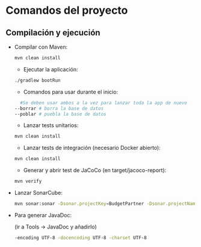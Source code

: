 # Comandos del proyecto

## Compilación y ejecución
- Compilar con Maven:
  ```bash
  mvn clean install
  ```
    - Ejecutar la aplicación:
  ```bash
  ./gradlew bootRun
    ```
    - Comandos para usar durante el inicio:
  ```bash
    #Se deben usar ambos a la vez para lanzar toda la app de nuevo
  --borrar # borra la base de datos
  --poblar # puebla la base de datos

    ```
    - Lanzar tests unitarios:
  ```bash
  mvn clean install
    ```
    - Lanzar tests de integración (necesario Docker abierto):
  ```bash
  mvn clean install
    ```
    - Generar y abrir test de JaCoCo (en target/jacoco-report):
  ```bash
  mvn verify
    ```
- Lanzar SonarCube:
  ```bash
  mvn sonar:sonar -Dsonar.projectKey=BudgetPartner -Dsonar.projectName=BudgetPartner -Dsonar.host.url=http://localhost:9000 -Dsonar.login=sqp_a9b80443fc8786b4a1f034bca3bf530e41c38240 -Dsonar.coverage.jacoco.xmlReportPaths=target/jacoco-report/jacoco.xml -Dsonar.coverage.exclusions=**/com/budgetpartner/APP/dto/**,**/com/budgetpartner/APP/entity/** 
    ```
- Para generar JavaDoc:

  (ir a Tools -> JavaDoc y añadirlo)
  ```bash
  -encoding UTF-8 -docencoding UTF-8 -charset UTF-8
    ```
  